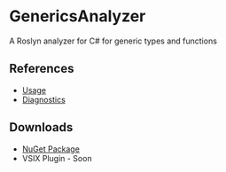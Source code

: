 # GenericsAnalyzer
A Roslyn analyzer for C# for generic types and functions

## References
- [Usage](docs/usage.md)
- [Diagnostics](docs/rules/)

## Downloads
- [NuGet Package](https://www.nuget.org/packages/GenericsAnalyzer.Core)
- VSIX Plugin - Soon
